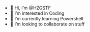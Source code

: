 - 👋 Hi, I’m @HZGSTF
- 👀 I’m interested in Coding
- 🌱 I’m currently learning Powershell
- 💞️ I’m looking to collaborate on stuff
